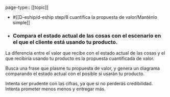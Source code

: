page-type:: [[topic]]

- #[[D-eship/d-eship step/8 cuantifica la propuesta de valor/Manténlo simple]]

- ### Compara el estado actual de las cosas con el escenario en el que el cliente está usando tu producto.

La diferencia entre el valor que recibe con el estado actual de las cosas y el que recibiría usando tu producto es la propuesta cuantificada de valor.

Busca una frase que plasme tu propuesta de valor, y genera un diagrama comparando el estado actual con el posible si usarán tu producto.

Intenta ser prudente con las cifras, ya que si no perderás credibilidad. Intenta prometer menos menos y entregar más.



